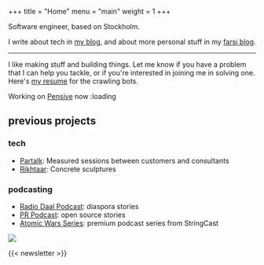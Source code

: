 +++
title = "Home"
menu = "main"
weight = 1
+++

Software engineer, based on Stockholm.

I write about tech in [my blog](/blog), and about more personal stuff in my [farsi blog](https://fa.arashtaher.com/).

---

I like making stuff and building things. Let me know if you have a problem that I can help you tackle, or if you're interested in joining me in solving one. Here's [my resume](/resume/) for the crawling bots.

Working on [Pensive](https://getpensive.com) now :loading

## previous projects

### tech
- [Partalk](https://github.com/arashThr/partalk/): Measured sessions between customers and consultants
- [Rikhtaar](http://rikhtaar.ir/): Concrete sculptures

### podcasting
- [Radio Daal Podcast](https://radiodaal.ir/): diaspora stories
- [PR Podcast](https://arashthr.github.io/prpodcast-website/): open source stories
- [Atomic Wars Series](https://soundcloud.com/atomicwarseries): premium podcast series from StringCast

![](/images/daal.jpg)

{{< newsletter >}}